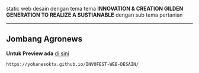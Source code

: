 static web desain dengan tema tema **INNOVATION & CREATION GILDEN GENERATION TO REALIZE A SUSTIANABLE** dengan sub tema pertanian

---

## Jombang Agronews

**Untuk Preview ada** <a href="https://yohanesokta.github.io/INVOFEST-WEB-DESAIN/">di sini</a>

    https://yohanesokta.github.io/INVOFEST-WEB-DESAIN/
